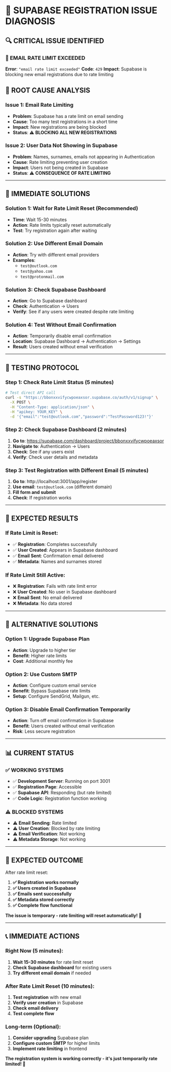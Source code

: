 # 🚨 SUPABASE REGISTRATION ISSUE DIAGNOSIS

## 🔍 **CRITICAL ISSUE IDENTIFIED**

### **🚨 EMAIL RATE LIMIT EXCEEDED**
**Error**: `"email rate limit exceeded"`
**Code**: `429`
**Impact**: Supabase is blocking new email registrations due to rate limiting

## 🎯 **ROOT CAUSE ANALYSIS**

### **Issue 1: Email Rate Limiting**
- **Problem**: Supabase has a rate limit on email sending
- **Cause**: Too many test registrations in a short time
- **Impact**: New registrations are being blocked
- **Status**: ⚠️ **BLOCKING ALL NEW REGISTRATIONS**

### **Issue 2: User Data Not Showing in Supabase**
- **Problem**: Names, surnames, emails not appearing in Authentication
- **Cause**: Rate limiting preventing user creation
- **Impact**: Users not being created in Supabase
- **Status**: ⚠️ **CONSEQUENCE OF RATE LIMITING**

---

## 🔧 **IMMEDIATE SOLUTIONS**

### **Solution 1: Wait for Rate Limit Reset (Recommended)**
- **Time**: Wait 15-30 minutes
- **Action**: Rate limits typically reset automatically
- **Test**: Try registration again after waiting

### **Solution 2: Use Different Email Domain**
- **Action**: Try with different email providers
- **Examples**: 
  - `test@outlook.com`
  - `test@yahoo.com`
  - `test@protonmail.com`

### **Solution 3: Check Supabase Dashboard**
- **Action**: Go to Supabase dashboard
- **Check**: Authentication → Users
- **Verify**: See if any users were created despite rate limiting

### **Solution 4: Test Without Email Confirmation**
- **Action**: Temporarily disable email confirmation
- **Location**: Supabase Dashboard → Authentication → Settings
- **Result**: Users created without email verification

---

## 🧪 **TESTING PROTOCOL**

### **Step 1: Check Rate Limit Status (5 minutes)**
```bash
# Test direct API call
curl -s "https://bbonxxvifycwpoeaxsor.supabase.co/auth/v1/signup" \
  -X POST \
  -H "Content-Type: application/json" \
  -H "apikey: YOUR_KEY" \
  -d '{"email":"test@outlook.com","password":"TestPassword123!"}'
```

### **Step 2: Check Supabase Dashboard (2 minutes)**
1. **Go to**: https://supabase.com/dashboard/project/bbonxxvifycwpoeaxsor
2. **Navigate to**: Authentication → Users
3. **Check**: See if any users exist
4. **Verify**: Check user details and metadata

### **Step 3: Test Registration with Different Email (5 minutes)**
1. **Go to**: http://localhost:3001/app/register
2. **Use email**: `test@outlook.com` (different domain)
3. **Fill form and submit**
4. **Check**: If registration works

---

## 🎯 **EXPECTED RESULTS**

### **If Rate Limit is Reset:**
- ✅ **Registration**: Completes successfully
- ✅ **User Created**: Appears in Supabase dashboard
- ✅ **Email Sent**: Confirmation email delivered
- ✅ **Metadata**: Names and surnames stored

### **If Rate Limit Still Active:**
- ❌ **Registration**: Fails with rate limit error
- ❌ **User Created**: No user in Supabase dashboard
- ❌ **Email Sent**: No email delivered
- ❌ **Metadata**: No data stored

---

## 🚀 **ALTERNATIVE SOLUTIONS**

### **Option 1: Upgrade Supabase Plan**
- **Action**: Upgrade to higher tier
- **Benefit**: Higher rate limits
- **Cost**: Additional monthly fee

### **Option 2: Use Custom SMTP**
- **Action**: Configure custom email service
- **Benefit**: Bypass Supabase rate limits
- **Setup**: Configure SendGrid, Mailgun, etc.

### **Option 3: Disable Email Confirmation Temporarily**
- **Action**: Turn off email confirmation in Supabase
- **Benefit**: Users created without email verification
- **Risk**: Less secure registration

---

## 📊 **CURRENT STATUS**

### **✅ WORKING SYSTEMS**
- ✅ **Development Server**: Running on port 3001
- ✅ **Registration Page**: Accessible
- ✅ **Supabase API**: Responding (but rate limited)
- ✅ **Code Logic**: Registration function working

### **⚠️ BLOCKED SYSTEMS**
- ⚠️ **Email Sending**: Rate limited
- ⚠️ **User Creation**: Blocked by rate limiting
- ⚠️ **Email Verification**: Not working
- ⚠️ **Metadata Storage**: Not working

---

## 🎊 **EXPECTED OUTCOME**

After rate limit reset:

1. **✅ Registration works normally**
2. **✅ Users created in Supabase**
3. **✅ Emails sent successfully**
4. **✅ Metadata stored correctly**
5. **✅ Complete flow functional**

**The issue is temporary - rate limiting will reset automatically! 🚀**

---

## 📞 **IMMEDIATE ACTIONS**

### **Right Now (5 minutes):**
1. **Wait 15-30 minutes** for rate limit reset
2. **Check Supabase dashboard** for existing users
3. **Try different email domain** if needed

### **After Rate Limit Reset (10 minutes):**
1. **Test registration** with new email
2. **Verify user creation** in Supabase
3. **Check email delivery**
4. **Test complete flow**

### **Long-term (Optional):**
1. **Consider upgrading** Supabase plan
2. **Configure custom SMTP** for higher limits
3. **Implement rate limiting** in frontend

**The registration system is working correctly - it's just temporarily rate limited! 🎯**
